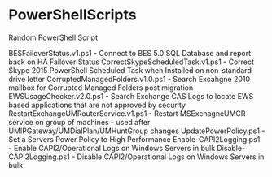 # PowerShellScripts
Random PowerShell Script

BESFailoverStatus.v1.ps1 - Connect to BES 5.0 SQL Database and report back on HA Failover Status 
CorrectSkypeScheduledTask.v1.ps1 - Correct Skype 2015 PowerShell Scheduled Task when Installed on non-standard drive letter
CorruptedManagedFolders.v1.0.ps1 - Search Excahgne 2010 mailbox for Corrupted Managed Folders post migration
EWSUsageChecker.v2.0.ps1 - Search Exchange CAS Logs to locate EWS based applications that are not approved by security
RestartExchangeUMRouterService.v1.ps1 - Restart MSExchagneUMCR service on group of machines - used after UMIPGateway/UMDialPlan/UMHuntGroup changes
UpdatePowerPolicy.ps1 - Set a Servers Power Policy to High Performance 
Enable-CAPI2Logging.ps1 - Enable CAPI2/Operational Logs on Windows Servers in bulk
Disable-CAPI2Logging.ps1 - Disable CAPI2/Operational Logs on Windows Servers in bulk